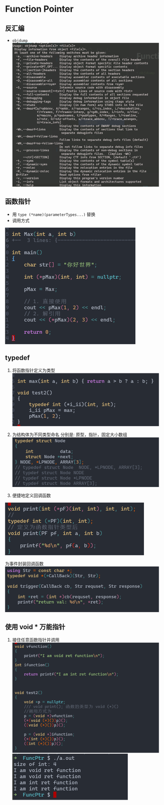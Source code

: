 # Function Pointer

## 反汇编
- `objdump`
![](attachments/Pasted%20image%2020220927172156.png)

## 函数指针
- 用 `type (*name)(parameterTypes...)` 替换
- 调用方式

![](attachments/Pasted%20image%2020220927174214.png)

## typedef
1. 将函数指针定义为类型  
![](attachments/Pasted%20image%2020220927181440.png)

2. 为结构体为不同类型命名
分别是: 原型，指针，固定大小数组
![](attachments/Pasted%20image%2020220927183410.png)

3. 便捷地定义回调函数

![](attachments/Pasted%20image%2020220927183555.png)

为事件封装回调函数
![](attachments/Pasted%20image%2020220927183701.png)

## 使用 void * 万能指针
1. 接住任意函数指针并调用
![](attachments/Pasted%20image%2020220927192252.png)
![](attachments/Pasted%20image%2020220927192315.png)